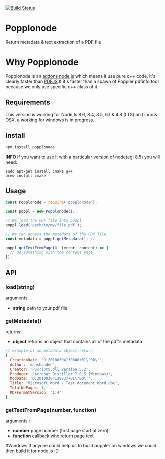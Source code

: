 [![Build Status](https://travis-ci.org/istex/popplonode.svg?branch=master)](https://travis-ci.org/istex/popplonode)

# Popplonode
Return metadata & text extraction of a PDF file 

# Why Popplonode
Popplonode is an [addons node.js](https://nodejs.org/api/addons.html) which means it use pure c++ code, it's clearly faster than [PDFJS](https://www.npmjs.com/package/pdfjs) & it's faster than a spawn of Poppler pdfinfo too!  because we only use specific c++ class of it.

## Requirements
This version is working for NodeJs 8.6, 8.4, 8.5, 6.1 & 4.8 (LTS) on Linux & OSX, a working for windows is in progress..

## Install
```shell
npm install popplonode
```

**INFO**
If you want to use it with a particular version of node(eg: 8.5) you will need:
```shell
sudo apt-get install cmake g++
brew install cmake
```

## Usage
```javascript
const Popplonode = require('popplonode');

const poppl = new Popplonode();

// We load the PDF file into poppl
poppl.load('path/to/my/file.pdf'); 

// We can access the metadata of the PDF file
const metadata = poppl.getMetadata(); // 

poppl.getTextFromPage(0, (error, content) => {
  // do something with the content page
});
```

## API

### load(string)
arguments: 
- **string** path to your pdf file

### getMetadata()
returns: 
- **object** returns an object that contains all of the pdf's metadata
```js
// example of an metadata object return
{ 
  CreationDate: 'D:20100304130800+01\'00\'',
  Author: 'manshanden',
  Creator: 'PScript5.dll Version 5.2',
  Producer: 'Acrobat Distiller 7.0.5 (Windows)',
  ModDate: 'D:20100304130837+01\'00\'',
  Title: 'Microsoft Word - Test document Word.doc',
  TotalNbPages: 1,
  PDFFormatVersion: '1.4'
}
```

### getTextFromPage(number, function)
arguments : 
- **number** page number (first page start at zero)
- **function** callback who return page text


#Windows
If anyone could help us to build poppler on windows we could then build it for node.js :D
